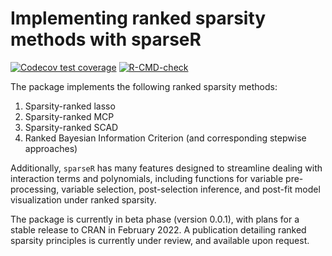 # Implementing ranked sparsity methods with sparseR

[![Codecov test coverage](https://codecov.io/gh/petersonR/sparseR/branch/master/graph/badge.svg)](https://codecov.io/gh/petersonR/sparseR?branch=master)
[![R-CMD-check](https://github.com/petersonR/sparseR/workflows/R-CMD-check/badge.svg)](https://github.com/petersonR/sparseR/actions)

The package implements the following ranked sparsity methods:

1) Sparsity-ranked lasso
2) Sparsity-ranked MCP
3) Sparsity-ranked SCAD
4) Ranked Bayesian Information Criterion (and corresponding stepwise approaches)

Additionally, `sparseR` has many features designed to streamline dealing with interaction terms and polynomials, including functions for variable pre-processing, variable selection, post-selection inference, and post-fit model visualization under ranked sparsity.

The package is currently in beta phase (version 0.0.1), with plans for a stable release to CRAN in February 2022. A publication detailing ranked sparsity principles is currently under review, and available upon request. 
